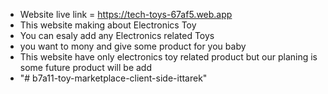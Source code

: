 - Website live link = https://tech-toys-67af5.web.app
- This website making about Electronics Toy
- You can esaly add any Electronics related Toys
- you want to mony and give some product for you baby
- This website have only electronics toy related product but our planing is some future product will be add
- "# b7a11-toy-marketplace-client-side-ittarek"
